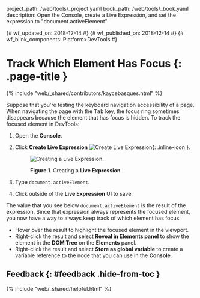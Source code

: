 project_path: /web/tools/_project.yaml book_path: /web/tools/_book.yaml description: Open the Console, create a Live Expression, and set the expression to "document.activeElement".

{# wf_updated_on: 2018-12-14 #} {# wf_published_on: 2018-12-14 #} {# wf_blink_components: Platform>DevTools #}

# Track Which Element Has Focus {: .page-title }

{% include "web/_shared/contributors/kaycebasques.html" %}

Suppose that you're testing the keyboard navigation accessibility of a page. When navigating the page with the <kbd>Tab</kbd> key, the focus ring sometimes disappears because the element that has focus is hidden. To track the focused element in DevTools:

1. Open the **Console**.
2. Click **Create Live Expression** ![Create Live Expression](/web/tools/chrome-devtools/images/shared/create-live-expression.png){: .inline-icon }.
    
    <figure> 
    
    ![Creating a Live Expression.](/web/tools/chrome-devtools/images/shared/live-expression.png) <figcaption> **Figure 1**. Creating a **Live Expression**. </figcaption> </figure>
3. Type `document.activeElement`.

4. Click outside of the **Live Expression** UI to save.

The value that you see below `document.activeElement` is the result of the expression. Since that expression always represents the focused element, you now have a way to always keep track of which element has focus.

* Hover over the result to highlight the focused element in the viewport.
* Right-click the result and select **Reveal in Elements panel** to show the element in the **DOM Tree** on the **Elements** panel.
* Right-click the result and select **Store as global variable** to create a variable reference to the node that you can use in the **Console**.

## Feedback {: #feedback .hide-from-toc }

{% include "web/_shared/helpful.html" %}